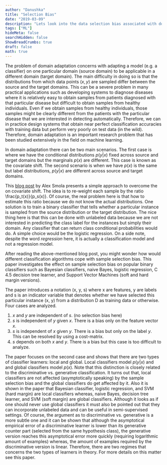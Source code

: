 ```yaml
---
author: "Danushka"
title: "Selection Bias"
date: "2019-03-09"
description: "Lets look into the data selection bias associated with domain adaptation."
tags: ["ML"]
hideMeta: false
searchHidden: false
ShowBreadCrumbs: true
draft: false
math: true
---
```


The problem of domain adaptation concerns with adapting a  model (e.g. a classifier) on one particular domain (source domain) to be applicable in a different domain (target domain). The main difficulty in doing so is that the distributions from which data points $(x, y)$ are sampled differ between the source and the target domains. This can be a severe problem in many practical applications such as developing systems to diagnose diseases where it is relatively easy to obtain samples from patients diagnosed with that particular disease but difficult to obtain samples from healthy individuals. Even if we obtain samples from healthy individuals, those samples might be clearly different from the patients with the particular disease that we are interested in detecting automatically. Therefore, we can in practice design systems that obtain near perfect classification accuracies with training data but perform very poorly on test data (in the wild). Therefore, domain adaptation is an important research problem that has been studied extensively in the field on machine learning.

In domain adaptation there can be two main scenarios. 
The first case is where we have the conditional distributions $p(y|x)$ fixed across source and target domains but the marginals $p(x)$ are different. 
This case is known as the covariate shift. The second scenario is when we have $p(x)$ is the same but label distributions, $p(y|x)$ are different across source and target domains.

This [blog post](https://blog.smola.org/post/4110255196/real-simple-covariate-shift-correction) by Alex Smola presents a simple approach to overcome the on covariate shift. The idea is to re-weight each sample by the ratio \frac{p_t(x)}{p_s(x)}. Of course, the real problem here is that how to estimate this ratio because we do not know the actual distributions. One solution is to train a binary classifier that tells whether a particular instance is sampled from the source distribution or the target distribution. The nice thing here is that this can be done with unlabeled data because we are not interested in predicting the class label for the instances but simply their domain. Any classifier that can return class conditional probabilities would do. A simple choice would be the logistic regression. On a side note, despite the word *regression* here, it is actually a classification model and not a regression model.

After reading the above-mentioned blog post, you might wonder how would different classification algorithms cope with sample selection bias. This paper investigates the effect on sample selection bias on popular binary classifiers such as Bayesian classifiers, naive Bayes, logistic regression, C 4.5 decision tree learner, and Support Vector Machines (soft and hard margin versions).

The paper introduces a notation (x, y, s) where x are features, y are labels and s is an indicator variable that denotes whether we have selected this particular instance (x, y) from a distribution D as training data or otherwise. Four cases are analyzed.

1. $x$ and $y$ are independent of $s$. (no selection bias here)
1. $s$ is independent of $y$ given $x$.  There is a bias only on the feature vector $x$.
1. $s$ is independent of $x$ given $y$. There is a bias but only on the label $y$. This can be resolved by using a cost-matrix.
1. $s$ depends on both $x$ and $y$. There is a bias but this case is too difficult to analyze.

The paper focuses on the second case and shows that there are two types of classifier learners: local and global. 
Local classifiers model $p(y|x)$ and and global classifiers model $p(x)$. 
Note that this distinction is closely related to the discriminative vs. generative classification. 
It turns out that, local classifiers are not affected (asymptotically speaking) by the sample selection bias and the global classifiers do get affected by it. 
Also it is shown in the paper that Bayesian classifier, logistic regression, and SVM (hard margin) are local classifiers whereas, naive Bayes, decision tree learner, and SVM (soft margin) are global classifiers. 
Although it looks as if one should never use global classifiers it must also be pointed out that they can incorporate unlabeled data and can be useful in semi-supervised settings. 
Of course, the argument as to discriminative vs. generative is a more subtle one and it can be shown that although the asymptotical empirical error of a discriminative learner is lower than its generative counter part (selected from the same hypothesis class), the generative version reaches this asymptotical error more quickly (requiring logarithmic amount of examples) whereas, the amount of examples required by the discriminative version is linear. Therefore, there are two regimes that concerns the two types of learners in theory. For more details on this matter see this paper.



